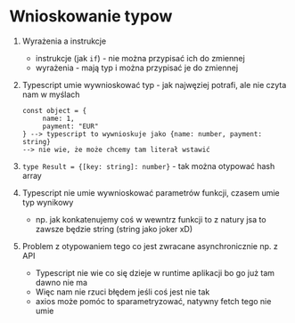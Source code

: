 # Wnioskowanie typow

1. Wyrażenia a instrukcje
    - instrukcje (jak `if`) - nie można przypisać ich do zmiennej
    - wyrażenia - mają typ i można przypisać je do zmiennej

1. Typescript umie wywnioskować typ - jak najwęziej potrafi, ale nie czyta nam w myślach
   ``` 
   const object = {
        name: 1,
        payment: "EUR"
   } --> typescript to wywnioskuje jako {name: number, payment: string}
   --> nie wie, że może chcemy tam literał wstawić 
   ```

1. `type Result = {[key: string]: number}` - tak można otypować hash array
1. Typescript nie umie wywnioskować parametrów funkcji, czasem umie typ wynikowy
    - np. jak konkatenujemy coś w wewntrz funkcji to z natury jsa to zawsze będzie string (string jako joker xD)

1. Problem z otypowaniem tego co jest zwracane asynchronicznie np. z API
    - Typescript nie wie co się dzieje w runtime aplikacji bo go już tam dawno nie ma
    - Więc nam nie rzuci błędem jeśli coś jest nie tak
    - axios może pomóc to sparametryzować, natywny fetch tego nie umie
   